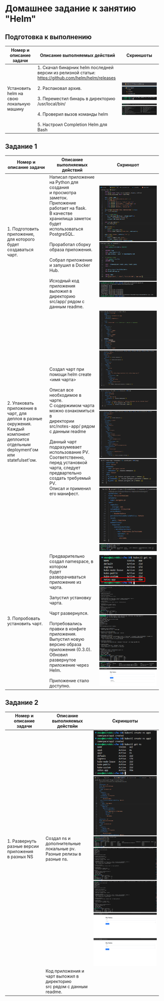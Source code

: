 # Домашнее задание к занятию "Helm"

## Подготовка к выполнению

| Номер и описание задачи                             | Описание выполняемых действий                                                                                                                                                                                                                                                                                                                                                             | Скриншоты                                                                                                                                                                                                                                             |
| ----------------------------------------------------------------------- | -------------------------------------------------------------------------------------------------------------------------------------------------------------------------------------------------------------------------------------------------------------------------------------------------------------------------------------------------------------------------------------------------------------------- | -------------------------------------------------------------------------------------------------------------------------------------------------------------------------------------------------------------------------------------------------------------- |
| Установить helm на свою локальную машину | 1. Скачал бинарник helm последней версии из релизной статьи:<br />https://github.com/helm/helm/releases<br /><br />2. Распаковал архив.<br /><br />3. Переместил бинарь в директорию /usr/local/bin/<br /><br />4. Проверил вызов команды helm<br /><br />5. Настроил Completion Helm для Bash | ![1740224819627](image/README/1740224819627.png)<br />![1740224908451](image/README/1740224908451.png)<br />![1740227077780](image/README/1740227077780.png)<br />![1740227164374](image/README/1740227164374.png)<br />![1740227500225](image/README/1740227500225.png) |

## Задание 1

| Номер и описание задачи                                                                                                                                                                                                   | Описание выполняемых действий                                                                                                                                                                                                                                                                                                                                                                                                                                                                                                                                                                                   | Скриншот                                                                                                                                                                                                                                                                                                                                                       |
| --------------------------------------------------------------------------------------------------------------------------------------------------------------------------------------------------------------------------------------------- | ------------------------------------------------------------------------------------------------------------------------------------------------------------------------------------------------------------------------------------------------------------------------------------------------------------------------------------------------------------------------------------------------------------------------------------------------------------------------------------------------------------------------------------------------------------------------------------------------------------------------------------------ | ---------------------------------------------------------------------------------------------------------------------------------------------------------------------------------------------------------------------------------------------------------------------------------------------------------------------------------------------------------------------- |
| 1. Подготовить приложение,<br />для которого будет создаваться чарт.                                                                                                                      | Написал приложение на Python для создания<br />и просмотра заметок.<br />Приложение работает на flask.<br />В качестве хранилища заметок будет использоваться<br />PostgreSQL.<br /><br />Проработал сборку образа приложения.<br /><br />Собрал приложение и запушил в Docker Hub.<br /><br />Исходный код приложения выложил в директорию<br />src/app/ рядом с данным readme.                                | ![1740266095280](image/README/1740266095280.png) <br />![1740260496820](image/README/1740260496820.png)<br />![1740260511398](image/README/1740260511398.png)                                                                                                                                                                                                                |
| 2. Упаковать приложение в чарт, для<br />деплоя в разные окружения.<br />Каждый компонент деплоится отдельным<br />deployment'ом или statefulset'ом. | Создал чарт при помощи helm create <имя чарта><br /><br />Описал все необходимое в чарте.<br />С содержимом чарта можно ознакомиться в <br />директории src/notes-app/ рядом с данным readme<br /><br />Данный чарт подразумевает использование PV.<br />Соответственно, перед установкой чарта, следует <br />предвартельно создать требуемый PV.<br />Описал и применил его манифест. | ![1740260881021](image/README/1740260881021.png)<br />![1740260896007](image/README/1740260896007.png)<br />![1740260905428](image/README/1740260905428.png)<br />![1740260916844](image/README/1740260916844.png)<br />![1740260929110](image/README/1740260929110.png)<br />![1740261087947](image/README/1740261087947.png)<br />![1740261122942](image/README/1740261122942.png) |
| 3. Попробовать установить чарт.                                                                                                                                                                                      | Предварительно создал namespace, в котором<br />будет разворачиваться приложение из чарта.<br /><br />Запустил установку чарта.<br /><br />Чарт развернулся.<br /><br />Потребовались правки в конфиге приложения.<br />Выпустил новую версию образа приложения (0.3.0).<br />Обновил развернутое приложение через Helm.<br /><br />Приложение стало доступно.                                       | ![1740266132069](image/README/1740266132069.png)<br />![1740266280895](image/README/1740266280895.png)<br />![1740266559126](image/README/1740266559126.png)<br />![1740266692489](image/README/1740266692489.png)<br />![1740266705992](image/README/1740266705992.png)                                                                                                         |

## Задание 2

| Номер и описание задачи                                                    | Описание выполняемых действйи                                                                   | Скриншоты                                                                                                                                                                                                                                                                                                                                                     |
| ---------------------------------------------------------------------------------------------- | -------------------------------------------------------------------------------------------------------------------------- | ---------------------------------------------------------------------------------------------------------------------------------------------------------------------------------------------------------------------------------------------------------------------------------------------------------------------------------------------------------------------- |
| 1. Развернуть разные версии приложения<br />в разных NS | Создал ns и дополнительные локальные pv.<br />Разные релизы в разные ns.  | ![1740266965117](image/README/1740266965117.png)<br />![1740267093837](image/README/1740267093837.png)<br />![1740267189940](image/README/1740267189940.png)<br />![1740269777527](image/README/1740269777527.png)<br />![1740269812973](image/README/1740269812973.png)<br />![1740269822369](image/README/1740269822369.png)<br />![1740269831596](image/README/1740269831596.png) |
|                                                                                                | Код приложения и чарт выложил в директорию<br />src рядом с данным readme. |                                                                                                                                                                                                                                                                                                                                                                        |

